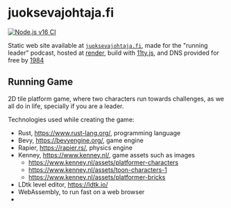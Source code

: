 # juoksevajohtaja.fi

[![Node.js v16 CI](https://github.com/paazmaya/juoksevajohtaja.fi/actions/workflows/linting-and-unit-testing.yml/badge.svg)](https://github.com/paazmaya/juoksevajohtaja.fi/actions/workflows/linting-and-unit-testing.yml)

Static web site available at [`juoksevajohtaja.fi`](https://juoksevajohtaja.fi),
made for the "running leader" podcast, hosted at [render](https://render.com/),
build with [11ty.js](https://www.11ty.dev/),
and DNS provided for free by [1984](https://1984hosting.com/)

## Running Game

2D tile platform game, where two characters run towards challenges, as we all do in life, specially if you are a leader.

Technologies used while creating the game:

* Rust, https://www.rust-lang.org/, programming language
* Bevy, https://bevyengine.org/, game engine
* Rapier, https://rapier.rs/, physics engine
* Kenney, https://www.kenney.nl/, game assets such as images
  * https://www.kenney.nl/assets/platformer-characters
  * https://www.kenney.nl/assets/toon-characters-1
  * https://www.kenney.nl/assets/platformer-bricks
* LDtk level editor, https://ldtk.io/
* WebAssembly, to run fast on a web browser
* 